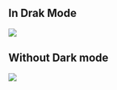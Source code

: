 <h2>In Drak Mode</h2>
<img src="https://raw.githubusercontent.com/meanindra/Navigation-Bar/master/DarkMode.gif" />
<br>
<h2>Without Dark mode</h2>
<img src="https://raw.githubusercontent.com/meanindra/Navigation-Bar/master/lightMode.gif" />
